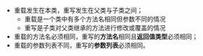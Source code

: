 -   重载发生在本类，重写发生在父类与子类之间；
	- 重载是一个类中有多个方法名相同但参数不同的情况
	- 重写是子类对父类继承的方法进行修改或覆盖的情况
-   重载的方法名必须相同，重写的**方法名**相同且**返回值类型**必须相同；
-   重载的参数列表不同，重写的**参数列表**必须相同。